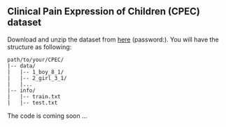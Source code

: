 ## Clinical Pain Expression of Children (CPEC) dataset

Download and unzip the dataset from [here]() (password:).
You will have the structure as following:
```
path/to/your/CPEC/
|-- data/
|   |-- 1_boy_8_1/
|   |-- 2_girl_3_1/
|   |...
|-- info/
|   |-- train.txt
|   |-- test.txt
```

The code is coming soon ...